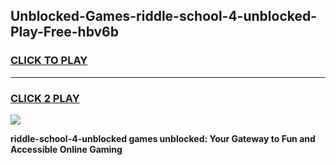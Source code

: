 
## Unblocked-Games-riddle-school-4-unblocked-Play-Free-hbv6b
<h3>
<a href="https://premium76.site?title=riddle-school-4-unblocked&ref=20M">CLICK TO PLAY</a></h3>
<hr>

<h3>
<a href="https://premium76.site?title=riddle-school-4-unblocked&ref=20M">CLICK 2 PLAY</a>
  
</h3>

<a href="https://premium76.site?title=riddle-school-4-unblocked&ref=19M"><img src="https://clearcache.store/games.png"></a>


**riddle-school-4-unblocked games unblocked: Your Gateway to Fun and Accessible Online Gaming**
